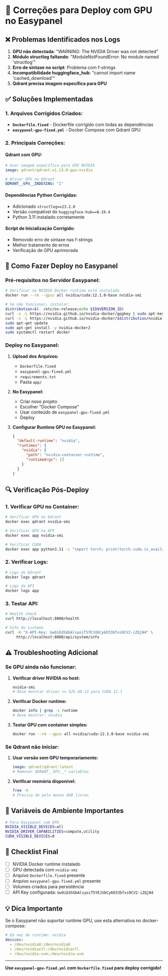 # 🔧 Correções para Deploy com GPU no Easypanel

## ❌ Problemas Identificados nos Logs

1. **GPU não detectada**: "WARNING: The NVIDIA Driver was not detected"
2. **Módulo structlog faltando**: "ModuleNotFoundError: No module named 'structlog'"
3. **Erro de sintaxe no script**: Problema com f-strings
4. **Incompatibilidade huggingface_hub**: "cannot import name 'cached_download'"
5. **Qdrant precisa imagem específica para GPU**

## ✅ Soluções Implementadas

### 1. Arquivos Corrigidos Criados:
- **`Dockerfile.fixed`** - Dockerfile corrigido com todas as dependências
- **`easypanel-gpu-fixed.yml`** - Docker Compose com Qdrant GPU

### 2. Principais Correções:

#### Qdrant com GPU:
```yaml
# Usar imagem específica para GPU NVIDIA
image: qdrant/qdrant:v1.13.0-gpu-nvidia

# Ativar GPU no Qdrant
QDRANT__GPU__INDEXING: "1"
```

#### Dependências Python Corrigidas:
- Adicionado `structlog==23.2.0`
- Versão compatível do `huggingface-hub==0.19.4`
- Python 3.11 instalado corretamente

#### Script de Inicialização Corrigido:
- Removido erro de sintaxe nas f-strings
- Melhor tratamento de erros
- Verificação de GPU aprimorada

## 🚀 Como Fazer Deploy no Easypanel

### Pré-requisitos no Servidor Easypanel:
```bash
# Verificar se NVIDIA Docker runtime está instalado
docker run --rm --gpus all nvidia/cuda:12.1.0-base nvidia-smi

# Se não funcionar, instalar:
distribution=$(. /etc/os-release;echo $ID$VERSION_ID)
curl -s -L https://nvidia.github.io/nvidia-docker/gpgkey | sudo apt-key add -
curl -s -L https://nvidia.github.io/nvidia-docker/$distribution/nvidia-docker.list | sudo tee /etc/apt/sources.list.d/nvidia-docker.list
sudo apt-get update
sudo apt-get install -y nvidia-docker2
sudo systemctl restart docker
```

### Deploy no Easypanel:

1. **Upload dos Arquivos:**
   - `Dockerfile.fixed`
   - `easypanel-gpu-fixed.yml`
   - `requirements.txt`
   - Pasta `app/`

2. **No Easypanel:**
   - Criar novo projeto
   - Escolher "Docker Compose"
   - Usar conteúdo de `easypanel-gpu-fixed.yml`
   - Deploy

3. **Configurar Runtime GPU no Easypanel:**
   ```json
   {
     "default-runtime": "nvidia",
     "runtimes": {
       "nvidia": {
         "path": "nvidia-container-runtime",
         "runtimeArgs": []
       }
     }
   }
   ```

## 🔍 Verificação Pós-Deploy

### 1. Verificar GPU no Container:
```bash
# Verificar GPU no Qdrant
docker exec qdrant nvidia-smi

# Verificar GPU na API
docker exec app nvidia-smi

# Verificar CUDA
docker exec app python3.11 -c "import torch; print(torch.cuda.is_available())"
```

### 2. Verificar Logs:
```bash
# Logs do Qdrant
docker logs qdrant

# Logs da API
docker logs app
```

### 3. Testar API:
```bash
# Health check
curl http://localhost:8000/health

# Info do sistema
curl -H "X-API-Key: Gw9iEdSGbAlsyoiT5YEJUbCy6O33bfxs9CV2-iZQjN4" \
     http://localhost:8000/api/system/info
```

## ⚠️ Troubleshooting Adicional

### Se GPU ainda não funcionar:

1. **Verificar driver NVIDIA no host:**
   ```bash
   nvidia-smi
   # Deve mostrar driver >= 525.60.13 para CUDA 12.1
   ```

2. **Verificar Docker runtime:**
   ```bash
   docker info | grep -i runtime
   # Deve mostrar: nvidia
   ```

3. **Testar GPU com container simples:**
   ```bash
   docker run --rm --gpus all nvidia/cuda:12.1.0-base nvidia-smi
   ```

### Se Qdrant não iniciar:

1. **Usar versão sem GPU temporariamente:**
   ```yaml
   image: qdrant/qdrant:latest
   # Remover QDRANT__GPU__* variables
   ```

2. **Verificar memória disponível:**
   ```bash
   free -h
   # Precisa de pelo menos 4GB livres
   ```

## 📝 Variáveis de Ambiente Importantes

```bash
# Para Easypanel com GPU
NVIDIA_VISIBLE_DEVICES=all
NVIDIA_DRIVER_CAPABILITIES=compute,utility
CUDA_VISIBLE_DEVICES=0
```

## 🎯 Checklist Final

- [ ] NVIDIA Docker runtime instalado
- [ ] GPU detectada com `nvidia-smi`
- [ ] Arquivo `Dockerfile.fixed` presente
- [ ] Arquivo `easypanel-gpu-fixed.yml` presente
- [ ] Volumes criados para persistência
- [ ] API Key configurada: `Gw9iEdSGbAlsyoiT5YEJUbCy6O33bfxs9CV2-iZQjN4`

## 💡 Dica Importante

Se o Easypanel não suportar runtime GPU, use esta alternativa no docker-compose:

```yaml
# Em vez de runtime: nvidia
devices:
  - /dev/nvidia0:/dev/nvidia0
  - /dev/nvidiactl:/dev/nvidiactl
  - /dev/nvidia-uvm:/dev/nvidia-uvm
```

---

**Use `easypanel-gpu-fixed.yml` com `Dockerfile.fixed` para deploy corrigido!**